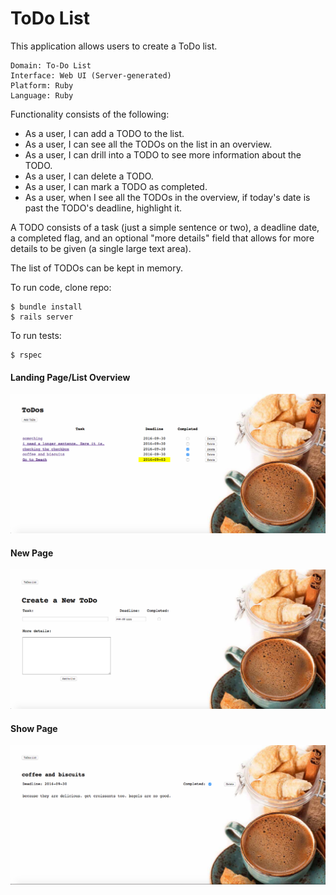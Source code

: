 # ToDo List

This application allows users to create a ToDo list.

```
Domain: To-Do List
Interface: Web UI (Server-generated)
Platform: Ruby
Language: Ruby
```

Functionality consists of the following:

* As a user, I can add a TODO to the list.
* As a user, I can see all the TODOs on the list in an overview.
* As a user, I can drill into a TODO to see more information about the TODO.
* As a user, I can delete a TODO.
* As a user, I can mark a TODO as completed.
* As a user, when I see all the TODOs in the overview, if today's date is past the TODO's deadline, highlight it.

A TODO consists of a task (just a simple sentence or two), a deadline date, a completed flag, and an optional "more details" field that allows for more details to be given (a single large text area).

The list of TODOs can be kept in memory.


To run code, clone repo:
```
$ bundle install
$ rails server
```

To run tests:
```
$ rspec
```


#### Landing Page/List Overview
![alt text](public/index1_page.png?raw=true "Title")

#### New Page
![alt text](public/new_page.png?raw=true "Title")

#### Show Page
![alt text](public/show_page.png?raw=true "Title")

